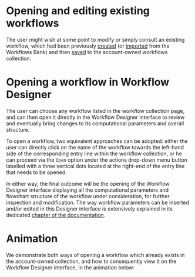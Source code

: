 # Opening and editing existing workflows

The user might wish at some point to modify or simply consult an existing workflow, which had been previously [created](creating-workflows.md) (or [imported](workflow-bank.md) from the Workflows Bank) and then [saved](/workflow-designer/header-menu-actions.md) to the account-owned workflows collection.

# Opening a workflow in Workflow Designer

The user can choose any workflow listed in the workflow collection page, and can then open it directly in the Workflow Designer interface to review and eventually bring changes to its computational parameters and overall structure. 

To open a workflow, two equivalent approaches can be adopted: either the user can directly click on the name of the workflow towards the left-hand side of the corresponding entry line within the workflow collection, or he can proceed via the `Open` option <i class="zmdi zmdi-eye zmdi-hc-border"></i> under the actions drop-down menu button labelled with a three vertical dots located at the right-end of the entry line that needs to be opened.

In either way, the final outcome will be the opening of the Workflow Designer interface displaying all the computational parameters and flowchart structure of the workflow under consideration, for further inspection and modification. The way workflow parameters can be inserted and/or edited in this Designer interface is extensively explained in its dedicated [chapter of the documentation](/workflow-designer/general-overview.md).

# Animation

We demonstrate both ways of opening a workflow which already exists in the account-owned collection, and how to consequently view it on the Workflow Designer interface, in the animation below:

<img data-gifffer="/images/open-workflow.gif" />
 
